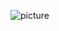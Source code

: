 ![picture](https://github.com/pmmccorkell-usna/Babelfish/blob/main/media/vlcsnap-2021-11-17-06h50m32s939.png)
